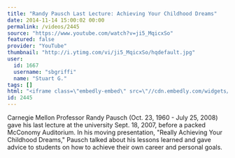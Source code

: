 ```yaml
---
title: "Randy Pausch Last Lecture: Achieving Your Childhood Dreams"
date: 2014-11-14 15:00:02 00:00
permalink: /videos/2445
source: "https://www.youtube.com/watch?v=ji5_MqicxSo"
featured: false
provider: "YouTube"
thumbnail: "http://i.ytimg.com/vi/ji5_MqicxSo/hqdefault.jpg"
user:
  id: 1667
  username: "sbgriffi"
  name: "Stuart G."
tags: []
html: "<iframe class=\"embedly-embed\" src=\"//cdn.embedly.com/widgets/media.html?src=http%3A%2F%2Fwww.youtube.com%2Fembed%2Fji5_MqicxSo%3Fwmode%3Dtransparent%26feature%3Doembed&wmode=transparent&url=http%3A%2F%2Fwww.youtube.com%2Fwatch%3Fv%3Dji5_MqicxSo&image=http%3A%2F%2Fi.ytimg.com%2Fvi%2Fji5_MqicxSo%2Fhqdefault.jpg&key=daaebf4d9cdd46779200162d0ca86e20&type=text%2Fhtml&schema=youtube\" width=\"640\" height=\"480\" scrolling=\"no\" frameborder=\"0\" allowfullscreen></iframe>"
id: 2445
---
```


Carnegie Mellon Professor Randy Pausch (Oct. 23, 1960 - July 25, 2008) gave his last lecture at the university Sept. 18, 2007, before a packed McConomy Auditorium. In his moving presentation, "Really Achieving Your Childhood Dreams," Pausch talked about his lessons learned and gave advice to students on how to achieve their own career and personal goals.